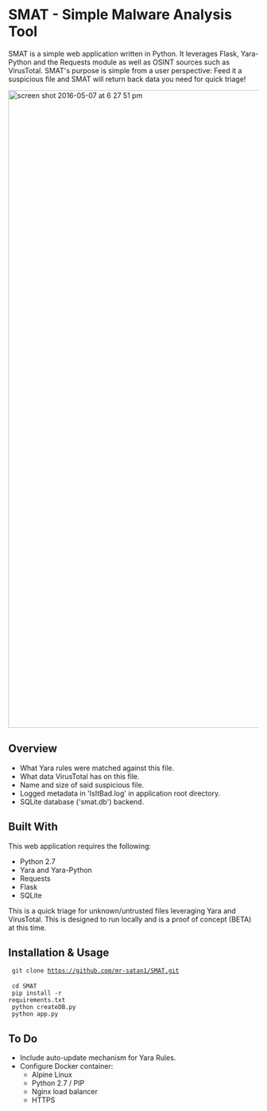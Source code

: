 # SMAT - Simple Malware Analysis Tool
SMAT is a simple web application written in Python. It leverages Flask, Yara-Python and the Requests module as well as OSINT sources such as VirusTotal. SMAT's purpose is simple from a user perspective: Feed it a suspicious file and SMAT will return back data you need for quick triage!


<img width="1281" alt="screen shot 2016-05-07 at 6 27 51 pm" src="https://cloud.githubusercontent.com/assets/11253216/15095566/861dc0b4-1481-11e6-92c0-4306a5bfb435.png">

## Overview
- What Yara rules were matched against this file.
- What data VirusTotal has on this file.
- Name and size of said suspicious file.
- Logged metadata in 'IsItBad.log' in application root directory.
- SQLite database ('smat.db') backend.

## Built With
This web application requires the following:
- Python 2.7
- Yara and Yara-Python
- Requests
- Flask
- SQLite 

This is a quick triage for unknown/untrusted files leveraging Yara and VirusTotal. This is designed to run locally and is a proof of concept (BETA) at this time. 

## Installation & Usage
<code> git clone https://github.com/mr-satan1/SMAT.git </code><br>
<code> cd SMAT </code><br>
<code> pip install -r requirements.txt </code><br>
<code> python createDB.py </code><br>
<code> python app.py </code><br>


## To Do
- Include auto-update mechanism for Yara Rules.
- Configure Docker container:
    - Alpine Linux
    - Python 2.7 / PIP
    - Nginx load balancer
    - HTTPS
